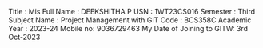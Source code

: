 Title : Mis
Full Name : DEEKSHITHA P
USN : 1WT23CS016
Semester : Third
Subject Name : Project Management with GIT
Code : BCS358C
Academic Year : 2023-24
Mobile no: 9036729463
My Date of Joining to GITW: 3rd Oct-2023
